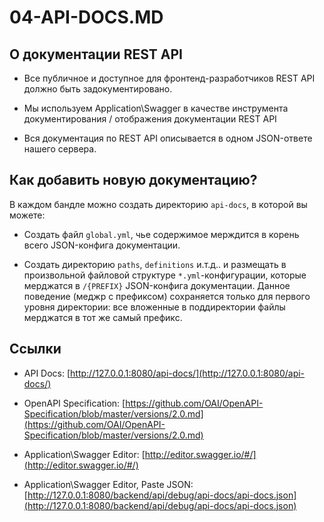 04-API-DOCS.MD
==============

О документации REST API
-----------------------

- Все публичное и доступное для фронтенд-разработчиков REST API должно быть задокументировано.

- Мы используем Application\Swagger в качестве инструмента документирования / отображения документации REST API

- Вся документация по REST API описывается в одном JSON-ответе нашего сервера.

Как добавить новую документацию?
--------------------------------

В каждом бандле можно создать директорию `api-docs`, в которой вы можете:

- Создать файл `global.yml`, чье содержимое мерждится в корень всего JSON-конфига документации.

- Создать директорию `paths`, `definitions` и.т.д.. и размещать в произвольной файловой структуре `*.yml`-конфигурации, 
которые мерджатся в `/{PREFIX}` JSON-конфига документации. Данное поведение (меджр с префиксом) сохраняется только для
первого уровня директории: все вложенные в поддиректории файлы мерджатся в тот же самый префикс.

Ссылки
------

- API Docs: [http://127.0.0.1:8080/api-docs/](http://127.0.0.1:8080/api-docs/)

- OpenAPI Specification: [https://github.com/OAI/OpenAPI-Specification/blob/master/versions/2.0.md](https://github.com/OAI/OpenAPI-Specification/blob/master/versions/2.0.md)

- Application\Swagger Editor: [http://editor.swagger.io/#/](http://editor.swagger.io/#/)

- Application\Swagger Editor, Paste JSON: [http://127.0.0.1:8080/backend/api/debug/api-docs/api-docs.json](http://127.0.0.1:8080/backend/api/debug/api-docs/api-docs.json)